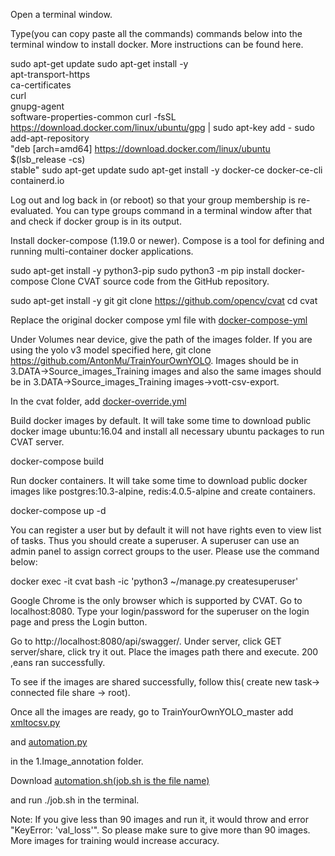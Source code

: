 Open a terminal window.

Type(you can copy paste all the commands) commands below into the terminal window to install docker. More instructions can be found here.



sudo apt-get update
sudo apt-get install -y \
  apt-transport-https \
  ca-certificates \
  curl \
  gnupg-agent \
  software-properties-common
curl -fsSL https://download.docker.com/linux/ubuntu/gpg | sudo apt-key add -
sudo add-apt-repository \
  "deb [arch=amd64] https://download.docker.com/linux/ubuntu \
  $(lsb_release -cs) \
  stable"
sudo apt-get update
sudo apt-get install -y docker-ce docker-ce-cli containerd.io


Log out and log back in (or reboot) so that your group membership is re-evaluated. You can type groups command in a terminal window after that and check if docker group is in its output.


Install docker-compose (1.19.0 or newer). Compose is a tool for defining and running multi-container docker applications.

sudo apt-get install -y python3-pip
sudo python3 -m pip install docker-compose
Clone CVAT source code from the GitHub repository.

sudo apt-get install -y git
git clone https://github.com/opencv/cvat
cd cvat


Replace the original docker compose yml file with <a href="https://github.com/Sreedeepthinukala/CVAT/blob/master/docker-compose.yml">docker-compose-yml</a></p>

Under Volumes near device, give the path of the images folder. If you are using the yolo v3 model specified here, git clone https://github.com/AntonMu/TrainYourOwnYOLO. Images should be in 3.DATA->Source_images_Training images and also the same images should be in 3.DATA->Source_images_Training images->vott-csv-export.

In the cvat folder, add <a href="https://github.com/Sreedeepthinukala/CVAT/blob/master/docker-compose.override.yml">docker-override.yml</a></p> 


Build docker images by default. It will take some time to download public docker image ubuntu:16.04 and install all necessary ubuntu packages to run CVAT server.

docker-compose build

Run docker containers. It will take some time to download public docker images like postgres:10.3-alpine, redis:4.0.5-alpine and create containers.

docker-compose up -d

You can register a user but by default it will not have rights even to view list of tasks. Thus you should create a superuser. A superuser can use an admin panel to assign correct groups to the user. Please use the command below:

docker exec -it cvat bash -ic 'python3 ~/manage.py createsuperuser'

Google Chrome is the only browser which is supported by CVAT. Go to localhost:8080. Type your login/password for the superuser on the login page and press the Login button.

Go to http://localhost:8080/api/swagger/. Under server, click GET server/share, click try it out. Place the images path there and execute. 200 ,eans ran successfully.

To see if the images are shared successfully, follow this( create new task-> connected file share -> root).

Once all the images are ready, go to TrainYourOwnYOLO_master add <a href="https://github.com/Sreedeepthinukala/CVAT/blob/master/xml_to_csv.py">xmltocsv.py</a></p> and <a href="https://github.com/Sreedeepthinukala/CVAT/blob/master/cvat_automation.py">automation.py</a></p> in the 1.Image_annotation folder.

Download <a href="https://github.com/Sreedeepthinukala/CVAT/blob/master/job.sh">automation.sh(job.sh is the file name)</a></p> and run ./job.sh in the terminal.

Note: If you give less than 90 images and run it, it would throw and error "KeyError: 'val_loss'". So please make sure to give more than 90 images. More images for training would increase accuracy.






